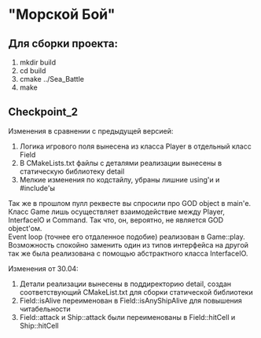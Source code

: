 "Морской Бой"
============================
Для сборки проекта:
-------------------
1) mkdir build
2) cd build
3) cmake ../Sea_Battle
4) make

Checkpoint_2
------------
Изменения в сравнении с предыдущей версией:

1) Логика игрового поля вынесена из класса Player в отдельный класс Field
2) В CMakeLists.txt файлы с деталями реализации вынесены в статическую библиотеку detail
3) Мелкие изменения по кодстайлу, убраны лишние using'и и #include'ы

Так же в прошлом пулл реквесте вы спросили про GOD object в main'е. Класс Game лишь осуществляет взаимодействие между Player, InterfaceIO и Command. Так что, он, вероятно, не является GOD object'ом.<br />
Event loop (точнее его отдаленное подобие) реализован в Game::play.<br />
Возможность спокойно заменить один из типов интерфейса на другой так же была реализована с помощью абстрактного класса InterfaceIO.<br />

Изменения от 30.04:
1) Детали реализации вынесены в поддиректорию detail, создан соответствующий CMakeList.txt для сборки статической библиотеки
2) Field::isAlive переименован в Field::isAnyShipAlive для повышения читабельности
3) Field::attack и Ship::attack были переименованы в Field::hitCell и Ship::hitCell

